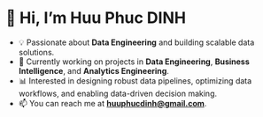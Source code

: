 # 👋 Hi, I’m Huu Phuc DINH  

- 💡 Passionate about **Data Engineering** and building scalable data solutions.  
- 🚀 Currently working on projects in **Data Engineering**, **Business Intelligence**, and **Analytics Engineering**.  
- 📊 Interested in designing robust data pipelines, optimizing data workflows, and enabling data-driven decision making.  
- 📫 You can reach me at **huuphucdinh@gmail.com**.  
